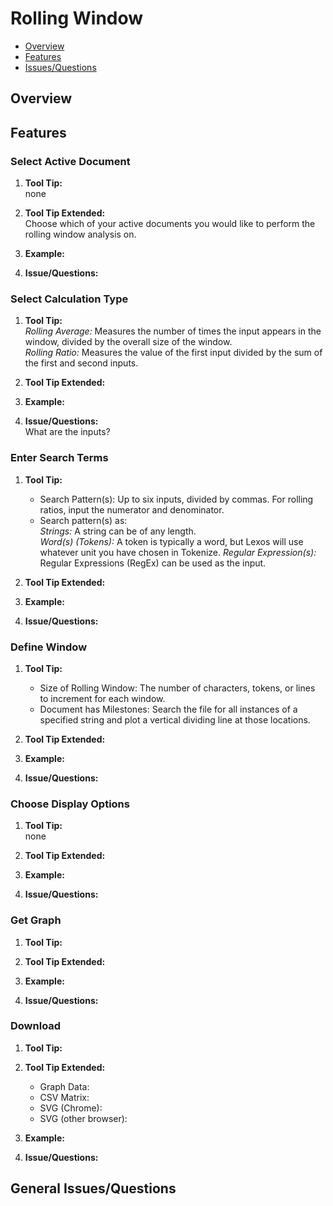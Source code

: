 # Rolling Window

* [Overview](#overview)
* [Features](#features)
* [Issues/Questions](#issues)

## <a name='overview'></a> Overview



## <a name='features'></a> Features

### Select Active Document
1. __Tool Tip:__  
   none
2. __Tool Tip Extended:__  
   Choose which of your active documents you would like to perform the rolling window analysis on.
3. __Example:__  
   
4. __Issue/Questions:__  
   

### Select Calculation Type
1. __Tool Tip:__  
   *Rolling Average:* Measures the number of times the input appears in the window, divided by the overall size of the window.  
   *Rolling Ratio:* Measures the value of the first input divided by the sum of the first and second inputs.
2. __Tool Tip Extended:__  
   
3. __Example:__  
   
4. __Issue/Questions:__  
   What are the inputs?

### Enter Search Terms
1. __Tool Tip:__  
   * Search Pattern(s): Up to six inputs, divided by commas. For rolling ratios, input the numerator and denominator.  
   * Search pattern(s) as:  
      *Strings:* A string can be of any length.  
      *Word(s) (Tokens):* A token is typically a word, but Lexos will use whatever unit you have chosen in Tokenize.
      *Regular Expression(s):* Regular Expressions (RegEx) can be used as the input.
2. __Tool Tip Extended:__  
   
3. __Example:__  
   
4. __Issue/Questions:__  
   

### Define Window
1. __Tool Tip:__  
   * Size of Rolling Window: The number of characters, tokens, or lines to increment for each window.  
   * Document has Milestones: Search the file for all instances of a specified string and plot a vertical dividing line at those locations.
2. __Tool Tip Extended:__  
   
3. __Example:__  
   
4. __Issue/Questions:__  
   

### Choose Display Options
1. __Tool Tip:__  
   none
2. __Tool Tip Extended:__  
   
3. __Example:__  
   
4. __Issue/Questions:__  
   

### Get Graph
1. __Tool Tip:__  
   
2. __Tool Tip Extended:__  
   
3. __Example:__  
   
4. __Issue/Questions:__  
   

### Download
1. __Tool Tip:__  
   
2. __Tool Tip Extended:__  
   * Graph Data:  
   * CSV Matrix:  
   * SVG (Chrome):  
   * SVG (other browser):  
3. __Example:__  
   
4. __Issue/Questions:__  
   

## <a name='issues'></a> General Issues/Questions

